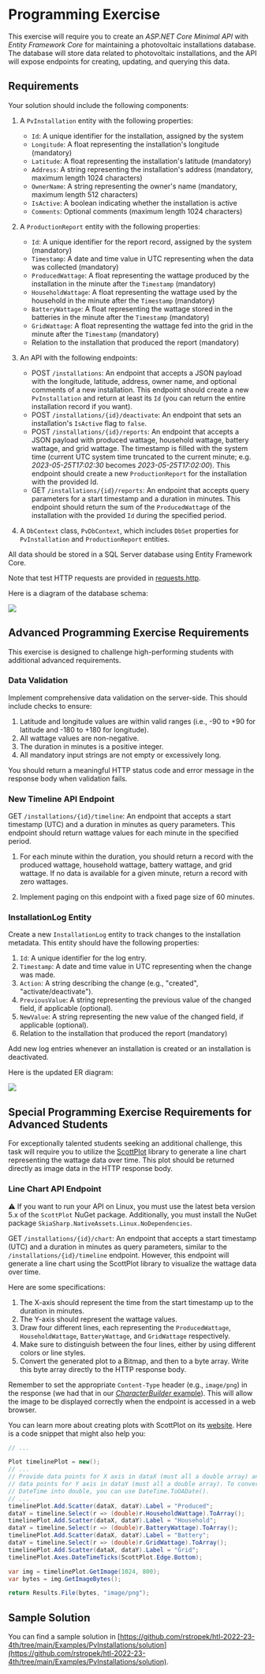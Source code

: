 # Programming Exercise

This exercise will require you to create an *ASP.NET Core Minimal API* with *Entity Framework Core* for maintaining a photovoltaic installations database. The database will store data related to photovoltaic installations, and the API will expose endpoints for creating, updating, and querying this data.

## Requirements

Your solution should include the following components:

1. A `PvInstallation` entity with the following properties:
   * `Id`: A unique identifier for the installation, assigned by the system
   * `Longitude`: A float representing the installation's longitude (mandatory)
   * `Latitude`: A float representing the installation's latitude (mandatory)
   * `Address`: A string representing the installation's address (mandatory, maximum length 1024 characters)
   * `OwnerName`: A string representing the owner's name (mandatory, maximum length 512 characters)
   * `IsActive`: A boolean indicating whether the installation is active
   * `Comments`: Optional comments (maximum length 1024 characters)

2. A `ProductionReport` entity with the following properties:
   * `Id`: A unique identifier for the report record, assigned by the system (mandatory)
   * `Timestamp`: A date and time value in UTC representing when the data was collected (mandatory)
   * `ProducedWattage`: A float representing the wattage produced by the installation in the minute after the `Timestamp` (mandatory)
   * `HouseholdWattage`: A float representing the wattage used by the household in the minute after the `Timestamp` (mandatory)
   * `BatteryWattage`: A float representing the wattage stored in the batteries in the minute after the `Timestamp` (mandatory)
   * `GridWattage`: A float representing the wattage fed into the grid in the minute after the `Timestamp` (mandatory)
   * Relation to the installation that produced the report (mandatory)

3. An API with the following endpoints:
   * POST `/installations`: An endpoint that accepts a JSON payload with the longitude, latitude, address, owner name, and optional comments of a new installation. This endpoint should create a new `PvInstallation` and return at least its `Id` (you can return the entire installation record if you want).
   * POST `/installations/{id}/deactivate`: An endpoint that sets an installation's `IsActive` flag to `false`.
   * POST `/installations/{id}/reports`: An endpoint that accepts a JSON payload with produced wattage, household wattage, battery wattage, and grid wattage. The timestamp is filled with the system time (current UTC system time truncated to the current minute; e.g. *2023-05-25T17:02:30* becomes *2023-05-25T17:02:00*). This endpoint should create a new `ProductionReport` for the installation with the provided Id.
   * GET `/installations/{id}/reports`: An endpoint that accepts query parameters for a start timestamp and a duration in minutes. This endpoint should return the sum of the `ProducedWattage` of the installation with the provided `Id` during the specified period.

4. A `DbContext` class, `PvDbContext`, which includes `DbSet` properties for `PvInstallation` and `ProductionReport` entities.

All data should be stored in a SQL Server database using Entity Framework Core.

Note that test HTTP requests are provided in [requests.http](./requests.http).

Here is a diagram of the database schema:

[![](https://mermaid.ink/img/pako:eNp9UstOwzAQ_BXL59LSFgrNjZegEi8BEhLqZRtvEkuxN7LXRVWbf8fpgwIBfLDs2d3RjD1LmZJCmUh0lxpyB2ZqRVyP84n1DGUJrMmK1ergYLUUj45USBvkCStyLBJRgP91YrlBm6Uti4na37OSgMUt2VxzUNgqRILvuGenbS7OlHLofQt_eLfo7sF8mZgRlWLiz6LWeZvogoxBy1umeqv_p7d_HChgZG1QvMQtmjbVTxMbNlSvwAx5y-MNBY8FlX_VzyOMbvFH9drp9mCj8fsf7BRHg7IjDToDWsWvXhubSi4wPplM4lFhBqHkqZzaOraGqjF4pTSTk0kGpceOhMD0vLCpTNgF3DVtQ_PZFfUpjENLyYuqyVWuPUfKlGym8wYProxwwVz5pNdryt2YgyLMuimZnteqAMfFfDzqjQajUxgMcXQyhOPhUKWz_vg0Gxz1M3Vy2B-ArOuOrMC-Ee0F4Fr13SbU62zXH9Bx7iQ?type=png)](https://mermaid.live/edit#pako:eNp9UstOwzAQ_BXL59LSFgrNjZegEi8BEhLqZRtvEkuxN7LXRVWbf8fpgwIBfLDs2d3RjD1LmZJCmUh0lxpyB2ZqRVyP84n1DGUJrMmK1ergYLUUj45USBvkCStyLBJRgP91YrlBm6Uti4na37OSgMUt2VxzUNgqRILvuGenbS7OlHLofQt_eLfo7sF8mZgRlWLiz6LWeZvogoxBy1umeqv_p7d_HChgZG1QvMQtmjbVTxMbNlSvwAx5y-MNBY8FlX_VzyOMbvFH9drp9mCj8fsf7BRHg7IjDToDWsWvXhubSi4wPplM4lFhBqHkqZzaOraGqjF4pTSTk0kGpceOhMD0vLCpTNgF3DVtQ_PZFfUpjENLyYuqyVWuPUfKlGym8wYProxwwVz5pNdryt2YgyLMuimZnteqAMfFfDzqjQajUxgMcXQyhOPhUKWz_vg0Gxz1M3Vy2B-ArOuOrMC-Ee0F4Fr13SbU62zXH9Bx7iQ)

## Advanced Programming Exercise Requirements

This exercise is designed to challenge high-performing students with additional advanced requirements.

### Data Validation

Implement comprehensive data validation on the server-side. This should include checks to ensure:

1. Latitude and longitude values are within valid ranges (i.e., -90 to +90 for latitude and -180 to +180 for longitude).
1. All wattage values are non-negative.
1. The duration in minutes is a positive integer.
1. All mandatory input strings are not empty or excessively long.

You should return a meaningful HTTP status code and error message in the response body when validation fails.

### New Timeline API Endpoint

GET `/installations/{id}/timeline`: An endpoint that accepts a start timestamp (UTC) and a duration in minutes as query parameters. This endpoint should return wattage values for each minute in the specified period.

1. For each minute within the duration, you should return a record with the produced wattage, household wattage, battery wattage, and grid wattage. If no data is available for a given minute, return a record with zero wattages.

2. Implement paging on this endpoint with a fixed page size of 60 minutes.

### InstallationLog Entity

Create a new `InstallationLog` entity to track changes to the installation metadata. This entity should have the following properties:

1. `Id`: A unique identifier for the log entry.
1. `Timestamp`: A date and time value in UTC representing when the change was made.
1. `Action`: A string describing the change (e.g., "created", "activate/deactivate").
1. `PreviousValue`: A string representing the previous value of the changed field, if applicable (optional).
1. `NewValue`: A string representing the new value of the changed field, if applicable (optional).
1. Relation to the installation that produced the report (mandatory)

Add new log entries whenever an installation is created or an installation is deactivated.

Here is the updated ER diagram:

[![](https://mermaid.ink/img/pako:eNqFU11v2zAM_CuCntNmSbq09VvXDmuArgu2YQWKvDAWbQuQREOiUgSJ__vkfKxpjGR6MKwjebgjxZXMSaHMJPoHDaUHO3Mineli4gKDMcCanFivLy7WKzH1pGLeIj-xJs8iExWEcxWH2BOVZwpWW7Q92rGYqPd7YQhYPJErNUeFnUAi-IgH9tqV4k4pjyF08B9vDv0z2IOKOZERk3CXzC26RPdkLTreMTU7_cfNOONAASNri-J3-iTTtj42sWVD9QLMUHY8PlIMWJE5Ff-SYPTLE9FvXncLW40fZ7BXvDN4PLsz_k5z_c_9flSbRnbgqceFTtb_gIndsTzj20EgqZY9adFb0Cq96I3cmeQK06Blln4VFhANz-TMNSk11q2wr0ozeZkVYAL2JESmX0uXy4x9xH3Sbjf-ZaWuKkxFK8nLul2fUgdOlDm5QpctHr1JcMVch6zfb8OX6fVWcX6Zk-0HrSrwXC1ux_3xcHwDwxGOr0fweTRS-Xxwe1MMrwaFuv40GIJsmp6swb0SvQvAjerv293drHDzFz6HOBE?type=png)](https://mermaid.live/edit#pako:eNqFU11v2zAM_CuCntNmSbq09VvXDmuArgu2YQWKvDAWbQuQREOiUgSJ__vkfKxpjGR6MKwjebgjxZXMSaHMJPoHDaUHO3Mineli4gKDMcCanFivLy7WKzH1pGLeIj-xJs8iExWEcxWH2BOVZwpWW7Q92rGYqPd7YQhYPJErNUeFnUAi-IgH9tqV4k4pjyF08B9vDv0z2IOKOZERk3CXzC26RPdkLTreMTU7_cfNOONAASNri-J3-iTTtj42sWVD9QLMUHY8PlIMWJE5Ff-SYPTLE9FvXncLW40fZ7BXvDN4PLsz_k5z_c_9flSbRnbgqceFTtb_gIndsTzj20EgqZY9adFb0Cq96I3cmeQK06Blln4VFhANz-TMNSk11q2wr0ozeZkVYAL2JESmX0uXy4x9xH3Sbjf-ZaWuKkxFK8nLul2fUgdOlDm5QpctHr1JcMVch6zfb8OX6fVWcX6Zk-0HrSrwXC1ux_3xcHwDwxGOr0fweTRS-Xxwe1MMrwaFuv40GIJsmp6swb0SvQvAjerv293drHDzFz6HOBE)

## Special Programming Exercise Requirements for Advanced Students

For exceptionally talented students seeking an additional challenge, this task will require you to utilize the [ScottPlot](https://www.scottplot.net/) library to generate a line chart representing the wattage data over time. This plot should be returned directly as image data in the HTTP response body.

### Line Chart API Endpoint

⚠️ If you want to run your API on Linux, you must use the latest beta version 5.x of the `ScottPlot` NuGet package. Additionally, you must install the NuGet package `SkiaSharp.NativeAssets.Linux.NoDependencies`.

GET `/installations/{id}/chart`: An endpoint that accepts a start timestamp (UTC) and a duration in minutes as query parameters, similar to the `/installations/{id}/timeline` endpoint. However, this endpoint will generate a line chart using the ScottPlot library to visualize the wattage data over time.

Here are some specifications:

1. The X-axis should represent the time from the start timestamp up to the duration in minutes.
2. The Y-axis should represent the wattage values.
3. Draw four different lines, each representing the `ProducedWattage`, `HouseholdWattage`, `BatteryWattage`, and `GridWattage` respectively.
4. Make sure to distinguish between the four lines, either by using different colors or line styles.
5. Convert the generated plot to a Bitmap, and then to a byte array. Write this byte array directly to the HTTP response body.

Remember to set the appropriate `Content-Type` header (e.g., `image/png`) in the response (we had that in our [*CharacterBuilder* example](https://github.com/rstropek/htl-2022-23-4th/blob/c23d4477ac7c70d35bbc1f8f8da86e0b7b7e079d/Examples/CharacterBuilder/api/Program.cs#L190)). This will allow the image to be displayed correctly when the endpoint is accessed in a web browser.

You can learn more about creating plots with ScottPlot on its [website](https://www.scottplot.net/). Here is a code snippet that might also help you:

```csharp
// ...

Plot timelinePlot = new();
// ...
// Provide data points for X axis in dataX (must all a double array) and
// data points for Y axis in dataY (must all a double array). To convert
// DateTime into double, you can use DateTime.ToOADate().
// ...
timelinePlot.Add.Scatter(dataX, dataY).Label = "Produced";
dataY = timeline.Select(r => (double)r.HouseholdWattage).ToArray();
timelinePlot.Add.Scatter(dataX, dataY).Label = "Household";
dataY = timeline.Select(r => (double)r.BatteryWattage).ToArray();
timelinePlot.Add.Scatter(dataX, dataY).Label = "Battery";
dataY = timeline.Select(r => (double)r.GridWattage).ToArray();
timelinePlot.Add.Scatter(dataX, dataY).Label = "Grid";
timelinePlot.Axes.DateTimeTicks(ScottPlot.Edge.Bottom);

var img = timelinePlot.GetImage(1024, 800);
var bytes = img.GetImageBytes();

return Results.File(bytes, "image/png");
```

## Sample Solution

You can find a sample solution in [https://github.com/rstropek/htl-2022-23-4th/tree/main/Examples/PvInstallations/solution](https://github.com/rstropek/htl-2022-23-4th/tree/main/Examples/PvInstallations/solution).
